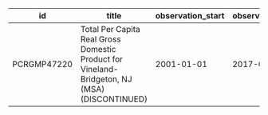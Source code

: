 | id          | title                                                                                        | observation_start   | observation_end   |
|-------------|----------------------------------------------------------------------------------------------|---------------------|-------------------|
| PCRGMP47220 | Total Per Capita Real Gross Domestic Product for Vineland-Bridgeton, NJ (MSA) (DISCONTINUED) | 2001-01-01          | 2017-01-01        |